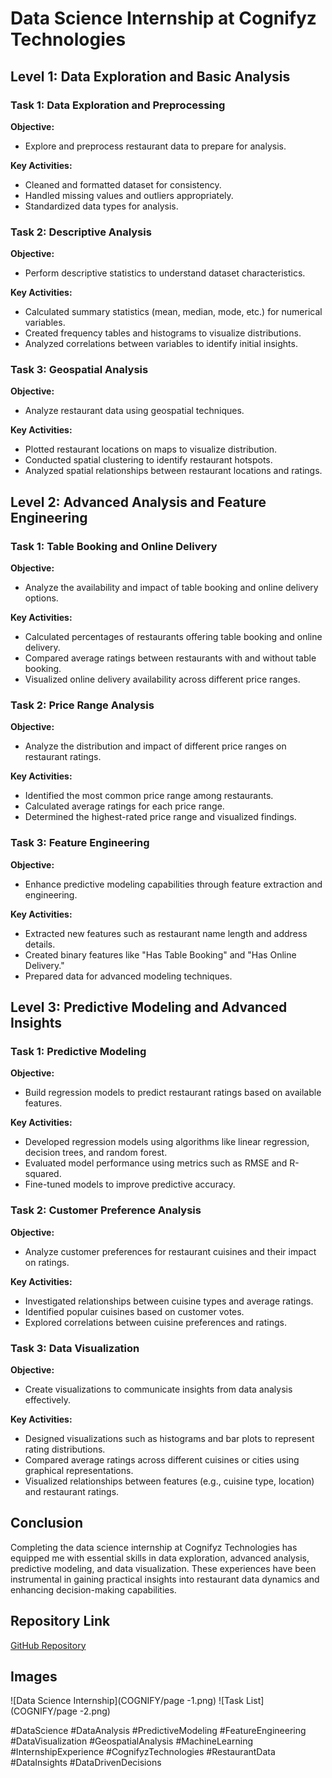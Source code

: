 # Data Science Internship at Cognifyz Technologies

## Level 1: Data Exploration and Basic Analysis

### Task 1: Data Exploration and Preprocessing

**Objective:**
- Explore and preprocess restaurant data to prepare for analysis.

**Key Activities:**
- Cleaned and formatted dataset for consistency.
- Handled missing values and outliers appropriately.
- Standardized data types for analysis.

### Task 2: Descriptive Analysis

**Objective:**
- Perform descriptive statistics to understand dataset characteristics.

**Key Activities:**
- Calculated summary statistics (mean, median, mode, etc.) for numerical variables.
- Created frequency tables and histograms to visualize distributions.
- Analyzed correlations between variables to identify initial insights.

### Task 3: Geospatial Analysis

**Objective:**
- Analyze restaurant data using geospatial techniques.

**Key Activities:**
- Plotted restaurant locations on maps to visualize distribution.
- Conducted spatial clustering to identify restaurant hotspots.
- Analyzed spatial relationships between restaurant locations and ratings.

## Level 2: Advanced Analysis and Feature Engineering

### Task 1: Table Booking and Online Delivery

**Objective:**
- Analyze the availability and impact of table booking and online delivery options.

**Key Activities:**
- Calculated percentages of restaurants offering table booking and online delivery.
- Compared average ratings between restaurants with and without table booking.
- Visualized online delivery availability across different price ranges.

### Task 2: Price Range Analysis

**Objective:**
- Analyze the distribution and impact of different price ranges on restaurant ratings.

**Key Activities:**
- Identified the most common price range among restaurants.
- Calculated average ratings for each price range.
- Determined the highest-rated price range and visualized findings.

### Task 3: Feature Engineering

**Objective:**
- Enhance predictive modeling capabilities through feature extraction and engineering.

**Key Activities:**
- Extracted new features such as restaurant name length and address details.
- Created binary features like "Has Table Booking" and "Has Online Delivery."
- Prepared data for advanced modeling techniques.

## Level 3: Predictive Modeling and Advanced Insights

### Task 1: Predictive Modeling

**Objective:**
- Build regression models to predict restaurant ratings based on available features.

**Key Activities:**
- Developed regression models using algorithms like linear regression, decision trees, and random forest.
- Evaluated model performance using metrics such as RMSE and R-squared.
- Fine-tuned models to improve predictive accuracy.

### Task 2: Customer Preference Analysis

**Objective:**
- Analyze customer preferences for restaurant cuisines and their impact on ratings.

**Key Activities:**
- Investigated relationships between cuisine types and average ratings.
- Identified popular cuisines based on customer votes.
- Explored correlations between cuisine preferences and ratings.

### Task 3: Data Visualization

**Objective:**
- Create visualizations to communicate insights from data analysis effectively.

**Key Activities:**
- Designed visualizations such as histograms and bar plots to represent rating distributions.
- Compared average ratings across different cuisines or cities using graphical representations.
- Visualized relationships between features (e.g., cuisine type, location) and restaurant ratings.

## Conclusion

Completing the data science internship at Cognifyz Technologies has equipped me with essential skills in data exploration, advanced analysis, predictive modeling, and data visualization. These experiences have been instrumental in gaining practical insights into restaurant data dynamics and enhancing decision-making capabilities.

## Repository Link

[GitHub Repository](https://github.com/Nayeem-stud/Cognifyz-Datascience-Internship.git)

## Images
![Data Science Internship](COGNIFY/page -1.png)
![Task List](COGNIFY/page -2.png)


#DataScience #DataAnalysis #PredictiveModeling #FeatureEngineering #DataVisualization #GeospatialAnalysis #MachineLearning #InternshipExperience #CognifyzTechnologies #RestaurantData #DataInsights #DataDrivenDecisions



